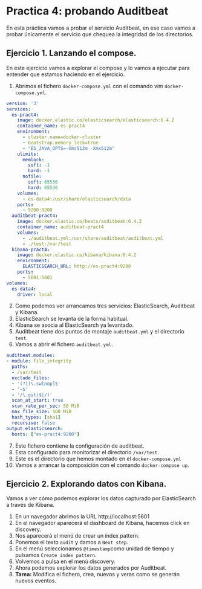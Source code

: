 # Practica 4: probando Auditbeat

En esta práctica vamos a probar el servicio Auditbeat, en ese caso vamos a probar únicamente el servicio que chequea la integridad de los directorios.

## Ejercicio 1. Lanzando el compose.

En este ejercicio vamos a explorar el compose y lo vamos a ejecutar para entender que estamos haciendo en el ejercicio.

1. Abrimos el fichero `docker-compose.yml` con el comando vim `docker-compose.yml`.

```yaml
version: '3'
services:
  es-pract4:
    image: docker.elastic.co/elasticsearch/elasticsearch:6.4.2
    container_name: es-pract4
    environment:
      - cluster.name=docker-cluster
      - bootstrap.memory_lock=true
      - "ES_JAVA_OPTS=-Xms512m -Xmx512m"
    ulimits:
      memlock:
        soft: -1
        hard: -1
      nofile:
        soft: 65536
        hard: 65536
    volumes:
      - es-data4:/usr/share/elasticsearch/data
    ports:
      - 9200:9200
  auditbeat-pract4:
    image: docker.elastic.co/beats/auditbeat:6.4.2
    container_name: auditbeat-pract4
    volumes:
      - ./auditbeat.yml:/usr/share/auditbeat/auditbeat.yml
      - ./test:/var/test
  kibana-pract4:
    image: docker.elastic.co/kibana/kibana:6.4.2
    environment:
      ELASTICSEARCH_URL: http://es-pract4:9200
    ports:
      - 5601:5601
volumes:
  es-data4:
    driver: local
```

2. Como podemos ver arrancamos tres servicios: ElasticSearch, Auditbeat y Kibana.
3. ElasticSearch se levanta de la forma habitual.
4. Kibana se asocia al ElasticSearch ya levantado.
5. Auditbeat tiene dos puntos de montaje `auditbeat.yml` y el directorio `test`.
6. Vamos a abrir el fichero `auditbeat.yml`.

```yaml
auditbeat.modules:
- module: file_integrity
  paths:
  - /var/test
  exclude_files:
  - '(?i)\.sw[nop]$'
  - '~$'
  - '/\.git($|/)'
  scan_at_start: true
  scan_rate_per_sec: 50 MiB
  max_file_size: 100 MiB
  hash_types: [sha1]
  recursive: false
output.elasticsearch:
  hosts: ["es-pract4:9200"]
```

7. Este fichero contiene la configuración de auditbeat.
8. Esta configurado para monitorizar el directorio `/var/test`.
9. Este es el directorio que hemos montado en el `docker-compose.yml`
10. Vamos a arrancar la composición con el comando `docker-compose up`.

## Ejercicio 2. Explorando datos con Kibana.

Vamos a ver cómo podemos explorar los datos capturado por ElasticSearch a través de Kibana.

1. En un navegador abrimos la URL http://localhost:5601
2. En el navegador aparecerá el dashboard de Kibana, hacemos click en discovery.
3. Nos aparecerá el menú de crear un índex pattern.
4. Ponemos el texto `audit` y damos a `Next step`.
5. En el menú seleccionamos `@timestamp`como unidad de tiempo y pulsamos `Create index pattern`.
6. Volvemos a pulsa en el menú discovery.
7. Ahora podemos explorar los datos generados por Auditbeat.
8. **Tarea:** Modifica el fichero, crea, nuevos y veras como se generán nuevos eventos.